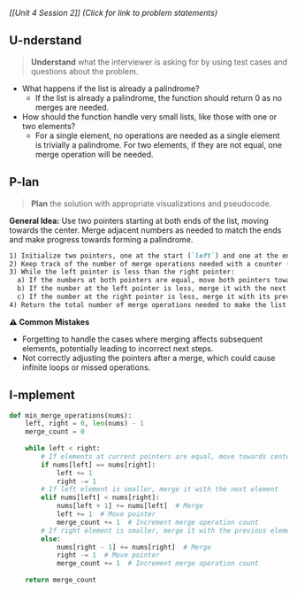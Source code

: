 *[[Unit 4 Session 2]] (Click for link to problem statements)*

## U-nderstand

> **Understand** what the interviewer is asking for by using test cases and questions about the problem.

- What happens if the list is already a palindrome?
  - If the list is already a palindrome, the function should return 0 as no merges are needed.
- How should the function handle very small lists, like those with one or two elements?
  - For a single element, no operations are needed as a single element is trivially a palindrome. For two elements, if they are not equal, one merge operation will be needed.

## P-lan

> **Plan** the solution with appropriate visualizations and pseudocode.

**General Idea:** Use two pointers starting at both ends of the list, moving towards the center. Merge adjacent numbers as needed to match the ends and make progress towards forming a palindrome.

```markdown
1) Initialize two pointers, one at the start (`left`) and one at the end (`right`) of the list.
2) Keep track of the number of merge operations needed with a counter (`merge_count`).
3) While the left pointer is less than the right pointer:
  a) If the numbers at both pointers are equal, move both pointers towards the center.
  b) If the number at the left pointer is less, merge it with the next element, increment the merge count, and adjust the left pointer.
  c) If the number at the right pointer is less, merge it with its previous element, increment the merge count, and adjust the right pointer.
4) Return the total number of merge operations needed to make the list a palindrome.
```

**⚠️ Common Mistakes**

- Forgetting to handle the cases where merging affects subsequent elements, potentially leading to incorrect next steps.
- Not correctly adjusting the pointers after a merge, which could cause infinite loops or missed operations.

## I-mplement

```python
def min_merge_operations(nums):
    left, right = 0, len(nums) - 1
    merge_count = 0
    
    while left < right:
        # If elements at current pointers are equal, move towards center
        if nums[left] == nums[right]:
            left += 1
            right -= 1
        # If left element is smaller, merge it with the next element
        elif nums[left] < nums[right]:
            nums[left + 1] += nums[left]  # Merge
            left += 1  # Move pointer
            merge_count += 1  # Increment merge operation count
        # If right element is smaller, merge it with the previous element
        else:
            nums[right - 1] += nums[right]  # Merge
            right -= 1  # Move pointer
            merge_count += 1  # Increment merge operation count
            
    return merge_count
```